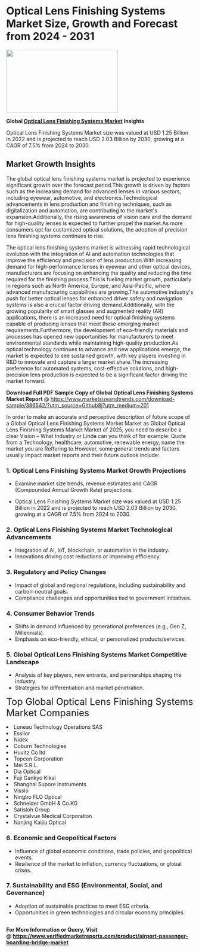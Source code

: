 <H1>Optical Lens Finishing Systems Market Size, Growth and Forecast from 2024 - 2031</H1><img class="aligncenter size-medium wp-image-584254" src="https://thirdeyenews.in/wp-content/uploads/2024/09/Global-Market-Research-300x168.jpeg" alt="" width="300" height="168" /><p><strong>Global&nbsp;<a href="https://www.marketsizeandtrends.com/download-sample/386542/?utm_source=Github8j?utm_medium=201">Optical Lens Finishing Systems Market</a> Insights</strong></p><p>Optical Lens Finishing Systems Market size was valued at USD 1.25 Billion in 2022 and is projected to reach USD 2.03 Billion by 2030, growing at a CAGR of 7.5% from 2024 to 2030.</p><p><h2>Market Growth Insights</h2> <p>The global optical lens finishing systems market is projected to experience significant growth over the forecast period.This growth is driven by factors such as the increasing demand for advanced lenses in various sectors, including eyewear, automotive, and electronics.Technological advancements in lens production and finishing techniques, such as digitalization and automation, are contributing to the market's expansion.Additionally, the rising awareness of vision care and the demand for high-quality lenses is expected to further propel the market.As more consumers opt for customized optical solutions, the adoption of precision lens finishing systems continues to rise.</p> <p>The optical lens finishing systems market is witnessing rapid technological evolution with the integration of AI and automation technologies that improve the efficiency and precision of lens production.With increasing demand for high-performance lenses in eyewear and other optical devices, manufacturers are focusing on enhancing the quality and reducing the time required for the finishing process.This is fueling market growth, particularly in regions such as North America, Europe, and Asia-Pacific, where advanced manufacturing capabilities are growing.The automotive industry's push for better optical lenses for enhanced driver safety and navigation systems is also a crucial factor driving demand.Additionally, with the growing popularity of smart glasses and augmented reality (AR) applications, there is an increased need for optical finishing systems capable of producing lenses that meet these emerging market requirements.Furthermore, the development of eco-friendly materials and processes has opened new opportunities for manufacturers to meet environmental standards while maintaining high-quality production.As optical technology continues to advance and new applications emerge, the market is expected to see sustained growth, with key players investing in R&D to innovate and capture a larger market share.The increasing preference for automated systems, cost-effective solutions, and high-precision lens production is expected to be a significant factor driving the market forward.<p><span class=""><strong>Download Full PDF Sample Copy of Global Optical Lens Finishing Systems Market Report</strong> @ <a href="https://www.marketsizeandtrends.com/download-sample/386542/?utm_source=Github8j?utm_medium=201" target="_blank">https://www.marketsizeandtrends.com/download-sample/386542/?utm_source=Github8j?utm_medium=201</a></span></p><p>In order to make an accurate and perceptive description of future scope of a Global&nbsp;Optical Lens Finishing Systems Market Market as Global&nbsp;Optical Lens Finishing Systems Market Market of 2025, you need to describe a clear Vision &ndash; What Industry or Linda can you think of for example: Quote from a Technology, healthcare, automotive, renewable energy, name the market you are Reffering to.However, some general trends and factors usually impact market reports and their future outlook include:</p><h3>1.&nbsp;<strong>Optical Lens Finishing Systems Market Growth Projections</strong></h3><ul><li>Examine market size trends, revenue estimates and CAGR (Compounded Annual Growth Rate) projections.</li><li><p>Optical Lens Finishing Systems Market size was valued at USD 1.25 Billion in 2022 and is projected to reach USD 2.03 Billion by 2030, growing at a CAGR of 7.5% from 2024 to 2030.</p></li></ul><h3>2.&nbsp;<strong>Optical Lens Finishing Systems Market Technological Advancements</strong></h3><ul><li>Integration of AI, IoT, blockchain, or automation in the industry.</li><li>Innovations driving cost reductions or improving efficiency.</li></ul><h3>3.&nbsp;<strong>Regulatory and Policy Changes</strong></h3><ul><li>Impact of global and regional regulations, including sustainability and carbon-neutral goals.</li><li>Compliance challenges and opportunities tied to government initiatives.</li></ul><h3>4.&nbsp;<strong>Consumer Behavior Trends</strong></h3><ul><li>Shifts in demand influenced by generational preferences (e.g., Gen Z, Millennials).</li><li>Emphasis on eco-friendly, ethical, or personalized products/services.</li></ul><h3>5.&nbsp;<strong>Global Optical Lens Finishing Systems Market Competitive Landscape</strong></h3><ul><li>Analysis of key players, new entrants, and partnerships shaping the industry.</li><li>Strategies for differentiation and market penetration.</li></ul><p data-pm-slice="1 1 []"><span style="color: inherit; font-family: inherit; font-size: 25px;">Top Global Optical Lens Finishing Systems Market Companies</span></p><div class="" data-test-id=""><p><li>Luneau Technology Operations SAS</li><li> Essilor</li><li> Nidek</li><li> Coburn Technologies</li><li> Huvitz Co ltd</li><li> Topcon Corporation</li><li> Mei S.R.L.</li><li> Dia Optical</li><li> Fuji Gankyo Kikai</li><li> Shanghai Supore Instruments</li><li> Visslo</li><li> Ningbo FLO Optical</li><li> Schneider GmbH & Co.KG</li><li> Satisloh Group</li><li> Crystalvue Medical Corporation</li><li> Nanjing Kaijiu Optical</li></p></div><h3>6.&nbsp;<strong>Economic and Geopolitical Factors</strong></h3><ul><li>Influence of global economic conditions, trade policies, and geopolitical events.</li><li>Resilience of the market to inflation, currency fluctuations, or global crises.</li></ul><h3>7.&nbsp;<strong>Sustainability and ESG (Environmental, Social, and Governance)</strong></h3><ul><li>Adoption of sustainable practices to meet ESG criteria.</li><li>Opportunities in green technologies and circular economy principles.</li></ul><h2><strong style="font-size: 14px;">For More Information or Query, Visit @&nbsp;</strong><a style="background-color: #ffffff; font-size: 14px;" href="https://www.marketsizeandtrends.com/report/optical-lens-finishing-systems-market/" target="_blank">https://www.verifiedmarketreports.com/product/airport-passenger-boarding-bridge-market</a></h2>